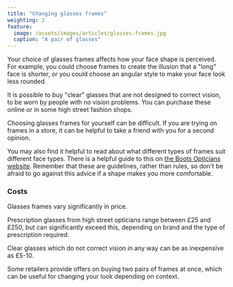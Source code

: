 ```yaml
---
title: "Changing glasses frames"
weighting: 2
feature:
  image: /assets/images/articles/glasses-frames.jpg
  caption: "A pair of glasses"
---
```


Your choice of glasses frames affects how your face shape is perceived. For example, you could choose frames to create the illusion that a "long" face is shorter, or you could choose an angular style to make your face look less rounded.

It is possible to buy "clear" glasses that are not designed to correct vision, to be worn by people with no vision problems. You can purchase these online or in some high street fashion shops.

Choosing glasses frames for yourself can be difficult. If you are trying on frames in a store, it can be helpful to take a friend with you for a second opinion.

You may also find it helpful to read about what different types of frames suit different face types. There is a helpful guide to this on [the Boots Opticians website](http://www.boots.com/glasses/glasses-frames-for-your-face-shape). Remember that these are guidelines, rather than rules, so don't be afraid to go against this advice if a shape makes you more comfortable.

### Costs

Glasses frames vary significantly in price. 

Prescription glasses from high street opticians range between £25 and £250, but can significantly exceed this, depending on brand and the type of prescription required. 

Clear glasses which do not correct vision in any way can be as inexpensive as £5-10.

Some retailers provide offers on buying two pairs of frames at once, which can be useful for changing your look depending on context.

